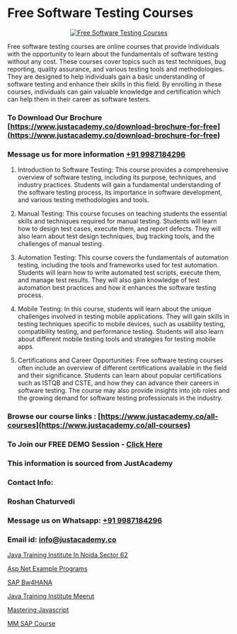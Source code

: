 # Free Software Testing Courses

<p align="center">
  <a href="https://justacademy.co/program-detail/software-testing">
    <img src="https://justacademy.co/storage2/program_images/1704700438.webp" alt="Free Software Testing Courses">
  </a>
</p>


Free software testing courses are online courses that provide individuals with the opportunity to learn about the fundamentals of software testing without any cost. These courses cover topics such as test techniques, bug reporting, quality assurance, and various testing tools and methodologies. They are designed to help individuals gain a basic understanding of software testing and enhance their skills in this field. By enrolling in these courses, individuals can gain valuable knowledge and certification which can help them in their career as software testers.
### To Download Our Brochure [https://www.justacademy.co/download-brochure-for-free](https://www.justacademy.co/download-brochure-for-free)
### Message us for more information [+91 9987184296](https://api.whatsapp.com/send?phone=919987184296)
1) Introduction to Software Testing: This course provides a comprehensive overview of software testing, including its purpose, techniques, and industry practices. Students will gain a fundamental understanding of the software testing process, its importance in software development, and various testing methodologies and tools.

2) Manual Testing: This course focuses on teaching students the essential skills and techniques required for manual testing. Students will learn how to design test cases, execute them, and report defects. They will also learn about test design techniques, bug tracking tools, and the challenges of manual testing.

3) Automation Testing: This course covers the fundamentals of automation testing, including the tools and frameworks used for test automation. Students will learn how to write automated test scripts, execute them, and manage test results. They will also gain knowledge of test automation best practices and how it enhances the software testing process.

4) Mobile Testing: In this course, students will learn about the unique challenges involved in testing mobile applications. They will gain skills in testing techniques specific to mobile devices, such as usability testing, compatibility testing, and performance testing. Students will also learn about different mobile testing tools and strategies for testing mobile apps.

5) Certifications and Career Opportunities: Free software testing courses often include an overview of different certifications available in the field and their significance. Students can learn about popular certifications such as ISTQB and CSTE, and how they can advance their careers in software testing. The course may also provide insights into job roles and the growing demand for software testing professionals in the industry.

### Browse our course links : [https://www.justacademy.co/all-courses](https://www.justacademy.co/all-courses) 
### To Join our FREE DEMO Session - [Click Here](https://www.justacademy.co/register-for-course-demo)


### This information is sourced from JustAcademy
### Contact Info:
### Roshan Chaturvedi
### Message us on Whatsapp: [+91 9987184296](https://api.whatsapp.com/send?phone=919987184296)
### Email id: [info@justacademy.co](mailto:info@justacademy.co)
                
[Java Training Institute In Noida Sector 62](https://www.linkedin.com/pulse/java-training-institute-noida-sector-62-justacademy-liverpool-sjecf?trackingId=yArj2wBVB9IOOXojsFbaCA%3D%3D&lipi=urn%3Ali%3Apage%3Ad_flagship3_company_admin%3BwUUQsYTGTZy3zMvOP%2FpbFA%3D%3D)

[Asp Net Example Programs](https://www.linkedin.com/pulse/asp-net-example-programs-justacademy-thane-cqlgc?trackingId=e85OHrebINARyQWiq3OcKg%3D%3D&lipi=urn%3Ali%3Apage%3Ad_flagship3_company_admin%3BQUUDXGyzQlqUHLkfVC%2F2FQ%3D%3D)

[SAP Bw4HANA](https://medium.com/@kamblerajas684/sap-bw4hana-6cd95b0baf31)

[Java Training Institute Meerut](https://medium.com/@mahi3106/java-training-institute-meerut-27e6afec8321)

[Mastering Javascript](https://justacademyin.github.io/Articles/Mastering-Javascript)

[MM SAP Course](https://justacademyin.github.io/Articles/MM-SAP-Course)


